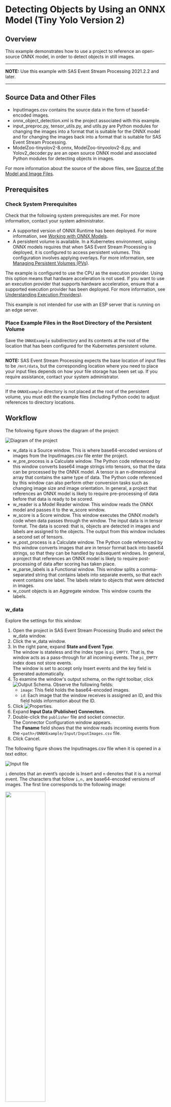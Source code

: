 # Detecting Objects by Using an ONNX Model (Tiny Yolo Version 2)
## Overview
This example demonstrates how to use a project to reference an open-source ONNX model, in order to detect objects in still images.

---
**NOTE:**
Use this example with SAS Event Stream Processing 2021.2.2 and later. 

---

## Source Data and Other Files
- InputImages.csv contains the source data in the form of base64-encoded images.
- onnx_object_detection.xml is the project associated with this example.
- input_preproc.py, tensor_utils.py, and utils.py are Python modules for changing the images into a format that is suitable for the ONNX model and for changing the images back into a format that is suitable for SAS Event Stream Processing.
- ModelZoo-tinyolov2-8.onnx, ModelZoo-tinyoolov2-8.py, and Yolov2_decoder.py are an open source ONNX model and associated Python modules for detecting objects in images.

For more information about the source of the above files, see [Source of the Model and Image Files](#source-of-the-model-and-image-files).

## Prerequisites

### Check System Prerequisites

Check that the following system prerequisites are met. For more information, contact your system administrator.

- A supported version of ONNX Runtime has been deployed. For more information, see [Working with ONNX Models](https://go.documentation.sas.com/doc/en/espcdc/default/espan/p0b1zsgwrsirbln1typkfoz428y9.htm).
- A persistent volume is available. In a Kubernetes environment, using ONNX models requires that when SAS Event Stream Processing is deployed, it is configured to access persistent volumes. This configuration involves applying overlays. For more information, see [Managing Persistent Volumes (PVs)](https://go.documentation.sas.com/doc/en/espcdc/default/espex/n19tbdmek5u0rdn1f31lktl95r27.htm#n1liey9g57i1ntn19mkd4pnpt7pd).

The example is configured to use the CPU as the execution provider. Using this option means that hardware acceleration is not used. If you want to use an execution provider that supports hardware acceleration, ensure that a supported execution provider has been deployed. For more information, see [Understanding Execution Providers)](https://go.documentation.sas.com/doc/en/espcdc/default/espan/n04g09la3oqh59n0zls2jzllfgyf.htm).

This example is not intended for use with an ESP server that is running on an edge server.

### Place Example Files in the Root Directory of the Persistent Volume

Save the `ONNXExample` subdirectory and its contents at the root of the location that has been configured for the Kubernetes persistent volume.

---
**NOTE:**
SAS Event Stream Processing expects the base location of input files to be `/mnt/data`, but the corresponding location where you need to place your input files depends on how your file storage has been set up. If you require assistance, contact your system administrator.

---

If the `ONNXExample` directory is not placed at the root of the persistent volume, you must edit the example files (including Python code) to adjust references to directory locations.

## Workflow
The following figure shows the diagram of the project:

![Diagram of the project](img/onnx_example_object_detection.png "Diagram of the project")

- w_data is a Source window. This is where base64-encoded versions of images from the InputImages.csv file enter the project.
- w_pre_process is a Calculate window. The Python code referenced by this window converts base64 image strings into tensors, so that the data can be processed by the ONNX model. A tensor is an n-dimensional array that contains the same type of data. The Python code referenced by this window can also perform other conversion tasks such as changing image size and image orientation. In general, a project that references an ONNX model is likely to require pre-processing of data before that data is ready to be scored.
- w_reader is a Model Reader window. This window reads the ONNX model and passes it to the w_score window.
- w_score is a Score window. This window executes the ONNX model’s code when data passes through the window. The input data is in tensor format. The data is scored: that is, objects are detected in images and labels are assigned to the objects. The output from this window includes a second set of tensors.
- w_post_process is a Calculate window. The Python code referenced by this window converts images that are in tensor format back into base64 strings, so that they can be handled by subsequent windows. In general, a project that references an ONNX model is likely to require post-processing of data after scoring has taken place.
- w_parse_labels is a Functional window. This window splits a comma-separated string that contains labels into separate events, so that each event contains one label. The labels relate to objects that were detected in images.
- w_count objects is an Aggregate window. This window counts the labels.

### w_data

Explore the settings for this window:
1. Open the project in SAS Event Stream Processing Studio and select the w_data window.
2. Click the w_data window.
3. In the right pane, expand **State and Event Type**.<br/>The window is stateless and the index type is `pi_EMPTY`. That is, the window acts as a pass-through for all incoming events. The `pi_EMPTY` index does not store events.<br/>The window is set to accept only Insert events and the key field is generated automatically.
4. To examine the window's output schema, on the right toolbar, click ![Output Schema](img/output-schema-icon.png "Output Schema"). Observe the following fields: 
   - `image`: This field holds the base64-encoded images.
   - `id`: Each image that the window receives is assigned an ID, and this field holds information about the ID.
5. Click ![Properties](img/show-properties-icon.png "Properties"). 
6. Expand **Input Data (Publisher) Connectors**.
7. Double-click the `publisher` file and socket connector.<br/>The Connector Configuration window appears.<br/>The **Fsname** field shows that the window reads incoming events from the `<path>/ONNXExample/Input/InputImages.csv` file.
8. Click Cancel.

The following figure shows the InputImages.csv file when it is opened in a text editor.

![Input file](img/onnx_example_input_file.png "Input file")

`i` denotes that an event’s opcode is Insert and `n` denotes that it is a normal event. The characters that follow `i,n,` are base64-encoded versions of images. The first line corresponds to the following image:

<img src="https://github.com/sassoftware/esp-studio-examples/blob/main/Advanced/onnx_object_detection/img/4940_SAS-018Large.png"  width="50%" height="50%">

The second line corresponds to the following image:

<img src="https://github.com/sassoftware/esp-studio-examples/blob/main/Advanced/onnx_object_detection/img/4940_SAS-037Large_cropped.png"  width="50%" height="50%">

---
**NOTE:**
The images provided in this example are to be used only with the onnx_object_detection.xml project. Using or altering these images beyond the example for any other purpose is prohibited.

---

You can edit the InputImages.csv file to add your own images or replace the example images with your own images. The example images show people but the model can detect other objects too. Try using images that contain different means of transport (such as car, bus, or bicycle) or animals. Use a suitable tool to convert images to base64 strings. Free conversion tools are available on the internet. If you edit the file in a text editor, press Enter at the end of the last line to ensure that there is a line ending. If a line ending is missing, the project does not run successfully.

### w_pre_process

Explore the settings for this window:
1. Click the w_pre_process window.
2. In the right pane, expand **Settings**.<br/>This window uses a user-specified calculation. That is, an online algorithm is not used.
3. In the **Handlers** section, double-click the `w_data` handler.<br/>The Input Handler window appears. Input handlers process incoming event streams in your project. The handler type is `SAS Micro Analytic Service`. The `tensorProcess` module is selected. The `tensorProcess` module (which is defined at the project level) contains two functions: `preprocess` and `postprocess`. The `preprocess` function is selected; this means that the `preprocess` function is used the handle data that comes in from the w_data window.
4. Click **Cancel**.

### tensorProcess Module

In general, a project that references an ONNX model is likely to require pre-processing of data before the data is ready to be scored, and post-processing of the data that has been scored. In this example, the Python code that performs this pre-processing and post-processing is referenced from the `tensorProcess` module.

Explore the tensorProcess Module:
1. Click ![Project](img/project-properties-button.png "Project") on the toolbar. Project-level properties are displayed in the right pane.
2. Expand **SAS Micro Analytic Service Modules**.
3. Double-click the `tensorProcess` row in the table.<br/>The SAS Micro Analytic Service Module window appears. A SAS Micro Analytic Service module is a named block of code that you execute within a SAS Event Stream Processing project. The **Embedded code** field contains the Python code that is referenced from the w_pre_process and w_post_process windows.
4. Click **Cancel**.

### Project’s User-Defined Properties

Expand **User-Defined Properties**. The user-defined properties that were referenced in the Python code (`DEMO_PATH`, `ONNX_MODELS_PATH`, and `ONNX_MODEL`) are defined here.

In addition, the `BASE_PATH` property is set to `/mnt/data`. This is the expected location in the Kubernetes persistent volume for the example’s input files.

### w_reader

Explore the settings for this window:
1. Click the w_reader window.
2. In the right pane, expand Settings.
   - The `<path>/ONNXExample/Models/tiny-yolov2/ModelZoo-tinyyolov2-8.onnx` file is the open-source model that is used to detect objects in the input images.<br/>You could replace this model with another model that you supply. However, changing the model would require you to also adjust other files in this example, including the Python code.
   - The selected execution provider is CPU, which means that hardware acceleration is not used.</br>If an execution provider that supports hardware acceleration has been deployed, you can select that execution provider instead. SAS Event Stream Processing Studio does not detect which execution providers have been deployed. Contact your system administrator for more information about which execution providers are available to you.

### w_score 

Explore the settings for this window:
1. Click the w_score window.
2. In the right pane, expand **Settings**. The **Model source** field is set to `Offline`, which allows the **Model type** field to be set to `ONNX`. The ONNX model is not specified here: the model is selected in the w_reader window and passed to the w_score window.
3. Click ![Output Schema](img/output-schema-icon.png "Output Schema") to display the window’s schema. The schema differs from the schema of the w_source window in that the schema for the w_score window also contains a field called `tensor1_out`, with a field type of `blob`. The data for this field contains the scored events.
4. Click ![Properties](img/show-properties-icon.png "Properties").
5. Expand **Input Map**. The input map specifies the properties of the data to be scored. That is, input data is mapped to the variables that the ONNX model is expecting.
6. Expand **Output Map**. The output map specifies the properties of the data that has been scored. The `tensor1_out` field that is specified in the schema appears here.

### w_post_process

Explore the settings for this window:
1. Click the w_post_process window.
2. In the right pane, expand **Settings**.<br/>This window uses a user-specified calculation. That is, an online algorithm is not used.
3. In the **Handlers** section, double-click the `w_score` handler.<br/>The Input Handler window appears. Input handlers process incoming event streams in your project. The handler type is `SAS Micro Analytic Service`. The `tensorProcess` module is selected. The `tensorProcess` module (which is defined at the project level) contains two functions: `preprocess` and `postprocess`. The `postprocess` function is selected; this means that the `postprocess` function is used the handle data that comes in from the w_source window.
4. Click **Cancel**.

### w_parse_labels

Explore the settings for this window:
1. Click the w_parse_labels window.
2. In the right pane, expand **Event Generation**.
3. In the Event loops table, double-click the `Loop` event loop.<br/>The Event Loop window appears. The **Regular expression** field has the following content: `([^,]+)` This regular expression splits a comma-separated string that contains labels into separate events, so that each event contains one label. The labels relate to objects that are detected in images. For example, an incoming event that contains the `string person,person,tvmonitor,person` is split into four events: the first and the second event contain the label `person`, the third event contains the label `tvmonitor`, and the fourth event contains the label `person. The purpose of splitting the events is to enable the subsequent w_count_objects window to count the labels.
4. Scroll down to view the Functions table. The table contains two rows:<br/>![Event loop functions](img/onnx_example_event_loop_functions.png "Event loop functions")<br/>When you run the project in test mode later, the output from the w_parse_labels window includes columns that relate to the `label` and `subid` functions:
    - `label`: the values of the labels that were split from the comma-separated string.
    - `subid`: an additional event number (a “sub-ID”) for each event that was split from the comma-separated string. That is, each event contains information about the original ID (which associates that label with the other labels that came from the same comma-separated string) and the sub-ID. For example, for the original `string person,person,tvmonitor,person`, the first instance of `person` gets a sub-ID of 0, the second instance of `person` gets a sub-ID of 1, `tvmonitor` gets a sub-ID of 2, and the last instance of `person` gets a sub-ID of 3.
5. Click **Cancel**.

### w_count_objects   

Explore the settings for this window:
1. Click the w_count_objects window.
2. In the right pane, click ![Output Schema](img/output-schema-icon.png "Output Schema"). w_count_objects is an Aggregate window, and the aggregation is based on the `label` field (the key field). The `counter` field specifies that the ESP_aCountNonNull aggregation function is used. That is, the w_count_objects window counts the number of times when the `label` field is not null.

## Test the Project and View the Results

As discussed in the [w_data](#w_data) section, the w_data window includes a publisher connector that is configured to read incoming events from the InputImages.csv file. 

When you enter test mode in SAS Event Stream Processing Studio, in the left pane clear the check boxes for all windows except the w_parse_labels and w_count_objects windows, and then run the test. 

The results for each window appear in separate tabs in test mode. 
- The **w_parse_labels** tab shows the objects that were detected in the images. The id column shows the ID of the image. The subid column shows the ID that was assigned to each object that was detected in the image. The label column shows the label assigned to object that was detected. The following figure shows that in the first image (with `id` of 0), three person objects were detected. In the second image (with `id` of 1), four `person` objects and one `tvmonitor` object was detected.<br/>![Results for the w_parse_labels tab](img/onnx_example_parse_labels.png "Results for the w_parse_labels tab")<br/>As shown earlier in this example (see [Explore the w_data Window](#w_data)), the first image included two people in focus at the foreground and two people out of focus in the background. The model detects three of these people. In the second image, the model identifies all three people in the image. In addition, it identifies an item of computer equipment as a monitor.
- The **w_count_objects** tab shows the total number of objects that were detected in all images: six `person` objects and one `tvmonitor` object.<br/>![Results for the w_count_objects tab](img/onnx_example_count_objects.png "Results for the w_count_objects tab")
 
To view test results for other windows, select different windows in the left pane and run the test again.

- The **w_data** tab shows that the Source window has received Insert events that contain images. This tab also shows the event IDs that have been assigned to the images. The image column shows the first few characters of each base64 image string.
- The **w_pre_process** tab shows, in addition to previously discussed fields, the tensors that have been created by the pre-processing Python code.
- The **w_reader** tab does not show any data. This is expected behavior. The w_reader window passes the ONNX model to the w_score reader. When a Model Reader window is handling an ONNX model, a model event is not published.
- The **w_score** tab shows, in addition to previously discussed fields, the tensors that contain the scored events.
- The **w_post_process** tab shows the following fields, in addition to previously discussed fields:
    - The model_name column shows the ONNX model’s name.
    - The model_type column shows the ONNX model’s type.
    - The n_objects column shows the number of objects that were detected in the image.
    - The coords column shows coordinates for the bounding box. If multiple objects are detected, the coordinates for the bounding box for each object are shown, one after another.
    - The coords_type column shows the coordinate type. The coordinate type for the ModelZoo-tinyolov2-8.onnx model is `yolo`. YOLO stands for You Only Look Once and uses a one-stage approach to object detection.
    - The scores column shows the inference scores for each object that was detected. A number that is close to 1 indicates a high level of confidence about the object’s identification, whereas a number that is close to 0 indicates a low level of confidence.

Running the example in test mode creates the following new directories that contain temporary files: `<path>/ONNXExample/_modules/_pycache and <path>/ONNXExample/Models/tiny-yolov2/_pycache_`.

## Source of the Model and Image Files

Some of the files in this example are reused from the SAS Software GitHub repository https://github.com/sassoftware/iot-sas-esp-onnx-runtime or have been adapted from files in that repository. 

### ONNX Model Source
Model Family: Tiny YoloV2<br>
Model Name: 20 classes object detection<br>	
File Name: ModelZoo-tinyyolov2-8.onnx<br>
Provider: ONNX Model Zoo<br>	
License: MIT<br>
Source URL: https://github.com/onnx/models/tree/master/vision/object_detection_segmentation/tiny-yolov2

### Image Credits
The base64-encoded strings in this example represent the original file "4940_SAS-018 (Large).jpg" and a cropped version of the original file "4940_SAS-037 (Large).jpg". Both images were captured at a SAS employee photoshoot. 

### Image Copyright
© 2021 SAS Institute Inc. All Rights Reserved.	

### Image Restrictions
The images provided in this example are to be used only with the onnx_object_detection.xml project provided. Using or altering these images beyond the example for any other purpose is prohibited.

